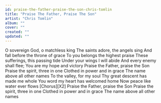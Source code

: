 ```yaml
---
id: praise-the-father-praise-the-son-chris-tomlin
title: "Praise The Father, Praise The Son"
artist: "Chris Tomlin"
album: ""
cover: ""
created: ""
updated: ""
---
```


O sovereign God, o matchless king
The saints adore, the angels sing
And fall before the throne of grace
To you belongs the highest praise
These sufferings, this passing tide
Under your wings I will abide
And every enemy shall flee;
You are my hope and victory
Praise the Father, praise the Son
Praise the spirit, three in one
Clothed in power and in grace
The name above all other names
To the valley, for my soul
Thy great descent has made me whole
You word my heart has welcomed home
Now peace like water ever flows
[Chorus][X2]
Praise the Father, praise the Son
Praise the spirit, three in one
Clothed in power and in grace
The name above all other names